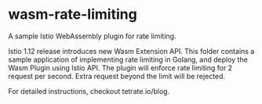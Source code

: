 # wasm-rate-limiting

A sample Istio WebAssembly plugin for rate limiting.

Istio 1.12 release introduces new Wasm Extension API. This folder contains a sample application of
implementing rate limiting in Golang, and deploy the Wasm Plugin using Istio API. The plugin will
enforce rate limiting for 2 request per second. Extra request beyond the limit will be rejected.

<!-- TODO(incfly): provide the actual link once the blog is ready. -->
For detailed instructions, checkout tetrate.io/blog.
